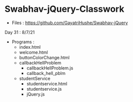 # Swabhav-jQuery-Classwork
  - Files : https://github.com/GayatriHushe/Swabhav-jQuery
  
Day 31 : 8/7/21
  - Programs :
      - index.html
	  - welcome.html
	  - buttonColorChange.html
	  - callbackHellProblem
		  - callbackHellProblem.js
		  - callback_hell_pblm
	  - studentService
	      - studentservice.html
		  - studentservice.js
		  - jQuery.js
	   
	  

